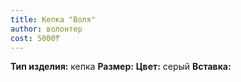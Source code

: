 ```yaml
---
title: Кепка "Воля"
author: волонтер
cost: 5000₸
---
```

**Тип изделия:** кепка
**Размер:** 
**Цвет:** серый
**Вставка:** 